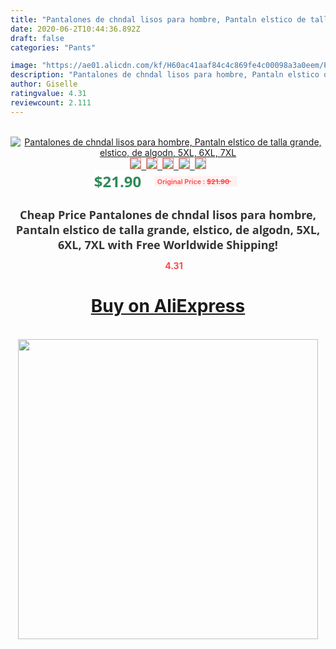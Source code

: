 ```yaml
---
title: "Pantalones de chndal lisos para hombre, Pantaln elstico de talla grande, elstico, de algodn, 5XL, 6XL, 7XL"
date: 2020-06-2T10:44:36.892Z
draft: false
categories: "Pants"

image: "https://ae01.alicdn.com/kf/H60ac41aaf84c4c869fe4c00098a3a0eem/Pantalones-de-chndal-lisos-para-hombre-Pantaln-elstico-de-talla-grande-elstico-de-algodn-5XL-6XL.jpg"
description: "Pantalones de chndal lisos para hombre, Pantaln elstico de talla grande, elstico, de algodn, 5XL, 6XL, 7XL"
author: Giselle
ratingvalue: 4.31
reviewcount: 2.111
---
```

<br>
<div style="text-align: center;">
<a href="https://s.click.aliexpress.com/e/_AFRcWt" target="_blank" rel="nofollow noopener noreferrer"><img alt="Pantalones de chndal lisos para hombre, Pantaln elstico de talla grande, elstico, de algodn, 5XL, 6XL, 7XL" class="magnifier-image" src="https://ae01.alicdn.com/kf/H60ac41aaf84c4c869fe4c00098a3a0eem/Pantalones-de-chndal-lisos-para-hombre-Pantaln-elstico-de-talla-grande-elstico-de-algodn-5XL-6XL.jpg_640x640.jpg">
<br>
<img style="border:1px solid salmon" src="https://ae01.alicdn.com/kf/H60ac41aaf84c4c869fe4c00098a3a0eem/Pantalones-de-chndal-lisos-para-hombre-Pantaln-elstico-de-talla-grande-elstico-de-algodn-5XL-6XL.jpg_120x120.jpg">&nbsp;&nbsp;<img style="border:1px solid salmon" src="https://ae01.alicdn.com/kf/Hb88e05a72ee4497181b7264ac967262dD/Pantalones-de-chndal-lisos-para-hombre-Pantaln-elstico-de-talla-grande-elstico-de-algodn-5XL-6XL.jpg_120x120.jpg">&nbsp;&nbsp;<img style="border:1px solid salmon" src="https://ae01.alicdn.com/kf/Hef41f5367b2e46d9b4a9f97b59954e9fN/Pantalones-de-chndal-lisos-para-hombre-Pantaln-elstico-de-talla-grande-elstico-de-algodn-5XL-6XL.jpg_120x120.jpg">&nbsp;&nbsp;<img style="border:1px solid salmon" src="https://ae01.alicdn.com/kf/H2237f10c120a4efbbaa7bb2830fdbbc5t/Pantalones-de-chndal-lisos-para-hombre-Pantaln-elstico-de-talla-grande-elstico-de-algodn-5XL-6XL.jpg_120x120.jpg">&nbsp;&nbsp;<img style="border:1px solid salmon" src="https://ae01.alicdn.com/kf/Hee9068362b1643f586afe5a536243ab6t/Pantalones-de-chndal-lisos-para-hombre-Pantaln-elstico-de-talla-grande-elstico-de-algodn-5XL-6XL.jpg_120x120.jpg"></a></div><br0>
<div style="text-align: center;"><span style="background-color: white; border: 0px; box-sizing: border-box; color: seagreen; display: inline-block; font-family: &quot;open sans&quot; , &quot;arial&quot; , &quot;helvetica&quot; , sans-serif , &quot;heiti&quot;; font-size: 24px; font-stretch: inherit; font-weight: 700; line-height: inherit; margin: 0px 10px 0px 0px; padding: 0px; vertical-align: middle;">$21.90 </span>
<span style="background: rgb(255 , 241 , 241); border-radius: 3px; border: 0px; box-sizing: border-box; color: #ff4747; display: inline-block; font-family: inherit; font-size: 12px; font-stretch: inherit; font-style: inherit; font-variant: inherit; font-weight: 600; line-height: inherit; margin: 0px; padding: 2px 5px; transform: scale(0.9); vertical-align: middle;">Original Price : <b style="text-decoration: line-through;">$21.90 </b> &nbsp;&nbsp;</span></div>
<h1 style="color: #333333; display: inline-block; font-family: &quot;open sans&quot; , &quot;arial&quot; , &quot;helvetica&quot; , sans-serif , &quot;heiti&quot;; font-size: 18px; font-stretch: inherit; font-weight: 700; text-align: center;">Cheap Price Pantalones de chndal lisos para hombre, Pantaln elstico de talla grande, elstico, de algodn, 5XL, 6XL, 7XL with Free Worldwide Shipping!</h1>
<div style="color: #ff4747; text-align: center;">
<img src="https://4.bp.blogspot.com/-M0ZcTcb-5uY/XleCXlxnR4I/AAAAAAAAAEc/OrjgMkXV1oMQFaCRZj5HQwOCBcu3w1FegCPcBGAYYCw/s1600/star.png" style="height: 15px;">&nbsp;<b>4.31</b></div>
<div class="button_cont" align="center"><a class="buynow_a" href="https://s.click.aliexpress.com/e/_AFRcWt" target="_blank" rel="nofollow noopener noreferrer"><H1>Buy on AliExpress</H1></a></div><br>
<div class="separator" style="clear: both; text-align: center;">
<img src="https://lh3.googleusercontent.com/-pTy5HemUv9M/XlePHvY0dAI/AAAAAAAAAE4/0nX5iRUoIWY8eMW9Dpxeirr157OZliDIgCLcBGAsYHQ/s1600/badge.gif" width="480">
</div>
